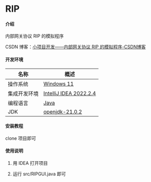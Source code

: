 # RIP

#### 介绍
内部网关协议 RIP 的模拟程序

CSDN 博客：[小项目开发——内部网关协议 RIP 的模拟程序-CSDN博客](https://blog.csdn.net/qq_63512036/article/details/137650591?spm=1001.2014.3001.5501)

#### 开发环境

| 名称         | 概述                                                         |
| ------------ | ------------------------------------------------------------ |
| 操作系统     | [Windows 11](https://www.microsoft.com/zh-cn/software-download/windows11) |
| 集成开发环境 | [IntelliJ IDEA 2022.2.4](https://www.jetbrains.com/idea/)    |
| 编程语言     | [Java](https://www.java.com/zh-CN/)                          |
| JDK          | [openjdk-21.0.2](https://jdk.java.net/21/)                   |

#### 安装教程
clone 项目即可

#### 使用说明
1.  用 IDEA 打开项目
    
2.  运行 src/RIPGUI.java 即可
